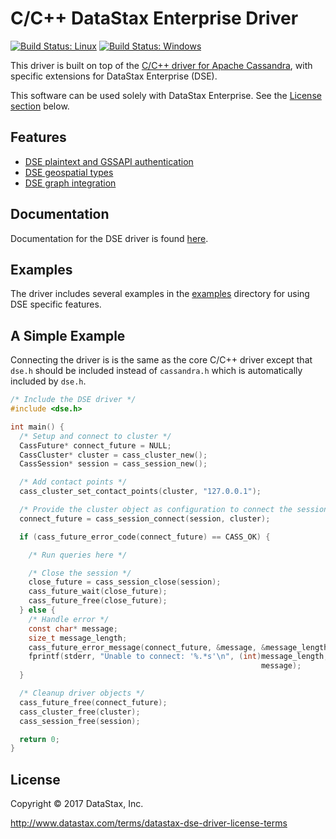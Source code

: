 # C/C++ DataStax Enterprise Driver

[![Build Status: Linux](https://travis-ci.org/datastax/cpp-driver-dse.svg?branch=master)](https://travis-ci.org/datastax/cpp-driver-dse)
[![Build Status: Windows](https://ci.appveyor.com/api/projects/status/582057mqa3t6eimk/branch/master?svg=true)](https://ci.appveyor.com/project/DataStax/cpp-driver-dse)

This driver is built on top of the [C/C++ driver for Apache
Cassandra][cpp-driver], with specific extensions for DataStax Enterprise (DSE).

This software can be used solely with DataStax Enterprise. See the [License
section](#licence) below.

## Features

* [DSE plaintext and GSSAPI authentication](http://docs.datastax.com/en/developer/cpp-driver-dse/1.0/features/authentication/)
* [DSE geospatial types](http://docs.datastax.com/en/developer/cpp-driver-dse/1.0/features/geotypes/)
* [DSE graph integration](http://docs.datastax.com/en/developer/cpp-driver-dse/1.0/features/graph/)

## Documentation

Documentation for the DSE driver is found [here](http://docs.datastax.com/en/developer/cpp-driver-dse/).

## Examples

The driver includes several examples in the [examples](https://github.com/datastax/cpp-dse-driver/tree/master/examples)
directory for using DSE specific features.

## A Simple Example

Connecting the driver is is the same as the core C/C++ driver except that
`dse.h` should be included instead of `cassandra.h` which is automatically
included by `dse.h`.

```c
/* Include the DSE driver */
#include <dse.h>

int main() {
  /* Setup and connect to cluster */
  CassFuture* connect_future = NULL;
  CassCluster* cluster = cass_cluster_new();
  CassSession* session = cass_session_new();

  /* Add contact points */
  cass_cluster_set_contact_points(cluster, "127.0.0.1");

  /* Provide the cluster object as configuration to connect the session */
  connect_future = cass_session_connect(session, cluster);

  if (cass_future_error_code(connect_future) == CASS_OK) {

    /* Run queries here */

    /* Close the session */
    close_future = cass_session_close(session);
    cass_future_wait(close_future);
    cass_future_free(close_future);
  } else {
    /* Handle error */
    const char* message;
    size_t message_length;
    cass_future_error_message(connect_future, &message, &message_length);
    fprintf(stderr, "Unable to connect: '%.*s'\n", (int)message_length,
                                                        message);
  }

  /* Cleanup driver objects */
  cass_future_free(connect_future);
  cass_cluster_free(cluster);
  cass_session_free(session);

  return 0;
}
```

## License

Copyright &copy; 2017 DataStax, Inc.

http://www.datastax.com/terms/datastax-dse-driver-license-terms

[cpp-driver]: http://datastax.github.io/cpp-driver/
